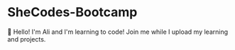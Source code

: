 # SheCodes-Bootcamp

🤗 Hello! I'm Ali and I'm learning to code!
Join me while I upload my learning and projects.
